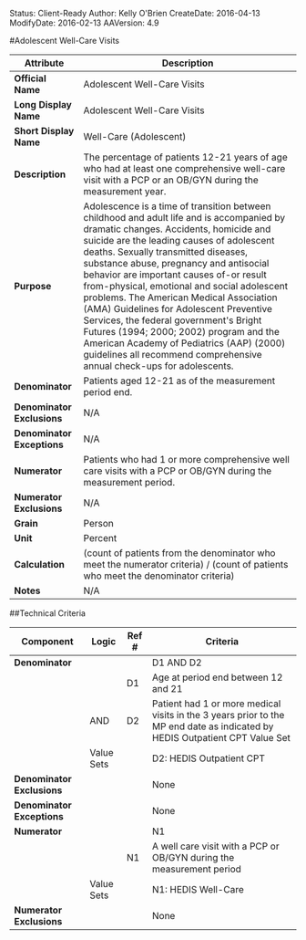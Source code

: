 Status: Client-Ready
Author: Kelly O'Brien
CreateDate: 2016-04-13
ModifyDate: 2016-02-13
AAVersion: 4.9

#Adolescent Well-Care Visits

| Attribute | Description |
| --------- | ----------- |
| **Official Name** | Adolescent Well-Care Visits |
| **Long Display Name** | Adolescent Well-Care Visits |
| **Short Display Name** | Well-Care (Adolescent) |
| **Description** | The percentage of patients 12-21 years of age who had at least one comprehensive well-care visit with a PCP or an OB/GYN during the measurement year. |
| **Purpose** | Adolescence is a time of transition between childhood and adult life and is accompanied by dramatic changes. Accidents, homicide and suicide are the leading causes of adolescent deaths. Sexually transmitted diseases, substance abuse, pregnancy and antisocial behavior are important causes of-or result from-physical, emotional and social adolescent problems. The American Medical Association (AMA) Guidelines for Adolescent Preventive Services, the federal government's Bright Futures (1994; 2000; 2002) program and the American Academy of Pediatrics (AAP) (2000) guidelines all recommend comprehensive annual check-ups for adolescents. |
| **Denominator** | Patients aged 12-21 as of the measurement period end. |
| **Denominator Exclusions** | N/A |
| **Denominator Exceptions** | N/A |
| **Numerator** | Patients who had 1 or more comprehensive well care visits with a PCP or OB/GYN during the measurement period. |
| **Numerator Exclusions** | N/A |
| **Grain** | Person |
| **Unit** | Percent |
| **Calculation** | (count of patients from the denominator who meet the numerator criteria) / (count of patients who meet the denominator criteria) |
| **Notes** | N/A |


##Technical Criteria

| Component | Logic | Ref # | Criteria |
| --------- | ----- | ----- | -------- |
| **Denominator** | | | D1 AND D2 |
| |  | D1 | Age at period end between 12 and 21 |
| | AND | D2 | Patient had 1 or more medical visits in the 3 years prior to the MP end date as indicated by HEDIS Outpatient CPT Value Set |
| | Value Sets | | D2: HEDIS Outpatient CPT |
| **Denominator Exclusions** | | | None |
| **Denominator Exceptions** | | | None |
| **Numerator** | | | N1 |
| |  | N1 | A well care visit with a PCP or OB/GYN during the measurement period |
| | Value Sets | | N1: HEDIS Well-Care |
| **Numerator Exclusions** | | | None |
